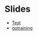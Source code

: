 # Slides

* [Test](http://slides.higebu.com/?test.md)
* [gotraining](http://slides.higebu.com/?gotraining.md)

